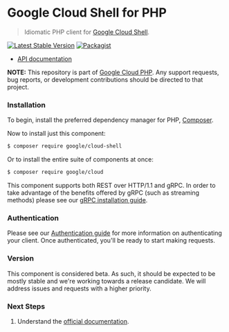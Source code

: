 # Google Cloud Shell for PHP

> Idiomatic PHP client for [Google Cloud Shell](https://cloud.google.com/shell).

[![Latest Stable Version](https://poser.pugx.org/google/cloud-shell/v/stable)](https://packagist.org/packages/google/cloud-shell) [![Packagist](https://img.shields.io/packagist/dm/google/cloud-shell.svg)](https://packagist.org/packages/google/cloud-shell)

* [API documentation](http://googleapis.github.io/google-cloud-php/#/docs/cloud-shell/latest/shell/readme)

**NOTE:** This repository is part of [Google Cloud PHP](https://github.com/googleapis/google-cloud-php). Any
support requests, bug reports, or development contributions should be directed to
that project.

### Installation

To begin, install the preferred dependency manager for PHP, [Composer](https://getcomposer.org/).

Now to install just this component:

```sh
$ composer require google/cloud-shell
```

Or to install the entire suite of components at once:

```sh
$ composer require google/cloud
```

This component supports both REST over HTTP/1.1 and gRPC. In order to take advantage of the benefits offered by gRPC (such as streaming methods)
please see our [gRPC installation guide](https://cloud.google.com/php/grpc).

### Authentication

Please see our [Authentication guide](https://github.com/googleapis/google-cloud-php/blob/master/AUTHENTICATION.md) for more information
on authenticating your client. Once authenticated, you'll be ready to start making requests.

### Version

This component is considered beta. As such, it should be expected to be mostly
stable and we're working towards a release candidate. We will address issues
and requests with a higher priority.

### Next Steps

1. Understand the [official documentation](https://cloud.google.com/shell/docs).
